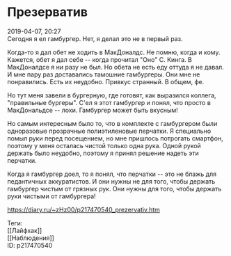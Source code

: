 Презерватив
============

   
 2019-04-07, 20:27   
  Сегодня я ел гамбургер. Нет, я делал это не в первый раз.   
   
 Когда-то я дал обет не ходить в МакДоналдс. Не помню, когда и кому. Кажется, обет я дал себе -- когда прочитал "Оно" С. Кинга. В МакДоналдсе я ни разу не был. Но обета не есть еду оттуда я не давал. И мне пару раз доставались тамошние гамбургеры. Они мне не понравились. Есть их неудобно. Привкус странный. В общем, фе.   
   
 Но тут меня завели в бургерную, где готовят, как выразился коллега, "правильные бургеры". С'ел я этот гамбургер и понял, что просто в МакДональдсе -- лохи. Гамбургер может быть вкусным!   
   
 Но самым интересным было то, что в комплекте с гамбургером были одноразовые прозрачные полиэтиленовые перчатки. Я специально помыл руки перед посещением, но мне пришлось потрогать смартфон, поэтому у меня осталась чистой только одна рука. Одной рукой держать было неудобно, поэтому я принял решение надеть эти перчатки.   
   
 Когда я гамбургер доел, то я понял, что перчатки -- это не блажь для педантичных аккуратистов. И они нужны не для того, чтобы держать гамбургер чистым от грязных рук. Они нужны для того, чтобы держать руки чистыми от гамбургера!   
    
 <https://diary.ru/~zHz00/p217470540_prezervativ.htm>   
   
 Теги:   
 [[Лайфхак]]   
 [[Наблюдения]]   
 ID: p217470540